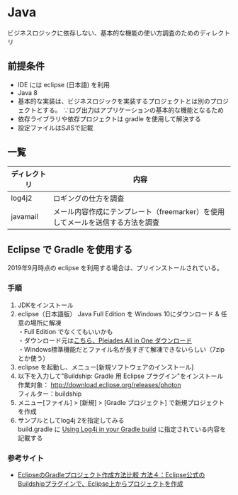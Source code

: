 # Java
ビジネスロジックに依存しない、基本的な機能の使い方調査のためのディレクトリ

## 前提条件
* IDE には eclipse (日本語) を利用
* Java 8
* 基本的な実装は、ビジネスロジックを実装するプロジェクトとは別のプロジェクトとする。
∵ログ出力はアプリケーションの基本的な機能となるため
* 依存ライブラリや依存プロジェクトは gradle を使用して解決する
* 設定ファイルはSJISで記載

## 一覧

| ディレクトリ | 内容 |
| ------------ | ---- |
| log4j2       | ロギングの仕方を調査 |
| javamail     | メール内容作成にテンプレート（freemarker）を使用してメールを送信する方法を調査 |


## Eclipse で Gradle を使用する

2019年9月時点の eclipse を利用する場合は、プリインストールされている。  

### 手順
1. JDKをインストール
1. eclipse（日本語版） Java Full Edition を Windows 10にダウンロード & 任意の場所に解凍  
  ・Full Edition でなくてもいいかも  
  ・ダウンロード元は[こちら、Pleiades All in One ダウンロード](https://mergedoc.osdn.jp/)  
  ・Windows標準機能だとファイル名が長すぎて解凍できないらしい（7zipとか使う）
1. eclipse を起動し、メニュー[新規ソフトウェアのインストール]
1. 以下を入力して"Buildship: Gradle 用 Eclipse プラグイン"をインストール  
  作業対象： http://download.eclipse.org/releases/photon   
  フィルター：buildship  
1. メニュー[ファイル] > [新規] > [Gradle プロジェクト] で新規プロジェクトを作成  
1. サンプルとしてlog4j 2を指定してみる  
build.gradle に [Using Log4j in your Gradle build](https://logging.apache.org/log4j/2.x/maven-artifacts.html) に指定されている内容を記載する

### 参考サイト
* [EclipseのGradleプロジェクト作成方法比較 方法４：Eclipse公式のBuildshipプラグインで、Eclipse上からプロジェクトを作成](https://qiita.com/grachro/items/d1ebad3857a794895426#%E6%96%B9%E6%B3%95%EF%BC%94eclipse%E5%85%AC%E5%BC%8F%E3%81%AEbuildship%E3%83%97%E3%83%A9%E3%82%B0%E3%82%A4%E3%83%B3%E3%81%A7eclipse%E4%B8%8A%E3%81%8B%E3%82%89%E3%83%97%E3%83%AD%E3%82%B8%E3%82%A7%E3%82%AF%E3%83%88%E3%82%92%E4%BD%9C%E6%88%90)
